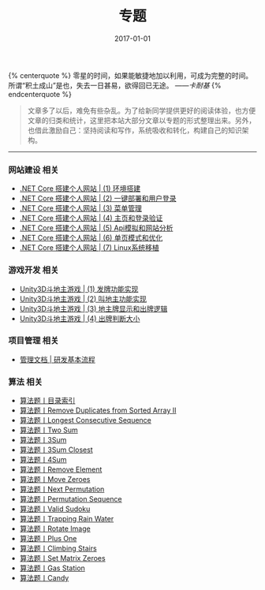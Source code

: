 ﻿---
title: 专题
date: 2017-01-01
---

{% centerquote %}
零星的时间，如果能敏捷地加以利用，可成为完整的时间。
所谓“积土成山”是也，失去一日甚易，欲得回已无途。 
*——卡耐基*
{% endcenterquote %}
>文章多了以后，难免有些杂乱。为了给新同学提供更好的阅读体验，也方便文章的归类和统计，这里把本站大部分文章以专题的形式整理出来。另外，也借此激励自己：坚持阅读和写作，系统吸收和转化，构建自己的知识架构。
---

### 网站建设 相关
- [.NET Core 搭建个人网站 | (1) 环境搭建](/posts/mywebsite/MyWebSite01/)
- [.NET Core 搭建个人网站 | (2) 一键部署和用户登录](/posts/mywebsite/MyWebSite02/)
- [.NET Core 搭建个人网站 | (3) 菜单管理](/posts/mywebsite/MyWebSite03/)
- [.NET Core 搭建个人网站 | (4) 主页和登录验证](/posts/mywebsite/MyWebSite04/)
- [.NET Core 搭建个人网站 | (5) Api模拟和网站分析](/posts/mywebsite/MyWebSite05/)
- [.NET Core 搭建个人网站 | (6) 单页模式和优化](/posts/mywebsite/MyWebSite06/)
- [.NET Core 搭建个人网站 | (7) Linux系统移植](/posts/mywebsite/MyWebSite07/)

### 游戏开发 相关
- [Unity3D斗地主游戏 | (1) 发牌功能实现](posts/chinesepoker/ChinesePoker01)
- [Unity3D斗地主游戏 | (2) 叫地主功能实现](posts/chinesepoker/ChinesePoker02)
- [Unity3D斗地主游戏 | (3) 地主牌显示和出牌逻辑](posts/chinesepoker/ChinesePoker03)
- [Unity3D斗地主游戏 | (4) 出牌判断大小](posts/chinesepoker/ChinesePoker04)

### 项目管理 相关
- [管理文档 | 研发基本流程](/posts/softwareEngineering/Development.Flow/)

### 算法 相关
- [算法题丨目录索引](/posts/algorithm/)
- [算法题丨Remove Duplicates from Sorted Array II](/posts/algorithm/002.Remove.Duplicates.from.Sorted.Array.II/)
- [算法题丨Longest Consecutive Sequence](/posts/algorithm/003.Longest.Consecutive.Sequence/)
- [算法题丨Two Sum](/posts/algorithm/004.Two.Sum/)
- [算法题丨3Sum](/posts/algorithm/005.3Sum/)
- [算法题丨3Sum Closest](/posts/algorithm/006.3Sum.Closest/)
- [算法题丨4Sum](/posts/algorithm/007.4Sum/)
- [算法题丨Remove Element](/posts/algorithm/008.Remove.Element/)
- [算法题丨Move Zeroes](/posts/algorithm/009.Move.Zeroes/)
- [算法题丨Next Permutation](/posts/algorithm/010.Next.Permutation/)
- [算法题丨Permutation Sequence](/posts/algorithm/011.Permutation.Sequence/)
- [算法题丨Valid Sudoku](/posts/algorithm/012.Valid.Sudoku/)
- [算法题丨Trapping Rain Water](/posts/algorithm/013.Trapping.Rain.Water/)
- [算法题丨Rotate Image](/posts/algorithm/014.Rotate.Image/)
- [算法题丨Plus One](/posts/algorithm/015.Plus.One/)
- [算法题丨Climbing Stairs](/posts/algorithm/016.Climbing.Stairs/)
- [算法题丨Set Matrix Zeroes](/posts/algorithm/017.Set.Matrix.Zeroes/)
- [算法题丨Gas Station](/posts/algorithm/018.Gas.Station/)
- [算法题丨Candy](/posts/algorithm/019.Candy/)